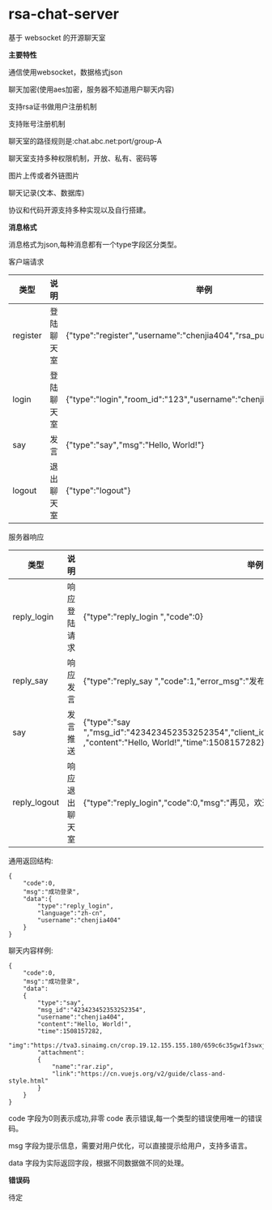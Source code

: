 # rsa-chat-server
基于 websocket 的开源聊天室

**主要特性**

通信使用websocket，数据格式json

聊天加密(使用aes加密，服务器不知道用户聊天内容)

支持rsa证书做用户注册机制

支持账号注册机制

聊天室的路径规则是:chat.abc.net:port/group-A

聊天室支持多种权限机制，开放、私有、密码等

图片上传或者外链图片

聊天记录(文本、数据库)

协议和代码开源支持多种实现以及自行搭建。

**消息格式**

消息格式为json,每种消息都有一个type字段区分类型。

客户端请求

| 类型 | 说明 | 举例 |
| --- | --- | --- |
| register | 登陆聊天室 | {"type":"register","username":"chenjia404","rsa_public_key":""} |
| login | 登陆聊天室 | {"type":"login","room_id":"123","username":"chenjia404","rsa_sign":""} |
| say | 发言 | {"type":"say","msg":"Hello, World!"} |
| logout | 退出聊天室 | {"type":"logout"} |

服务器响应

| 类型 | 说明 | 举例 |
| --- | --- | --- |
| reply_login | 响应登陆请求 | {"type":"reply_login ","code":0} |
| reply_say | 响应发言 | {"type":"reply_say ","code":1,"error_msg":"发布过于频繁"} |
| say | 发言推送 | {"type":"say ","msg_id":"423423452353252354","client_id":"0xi9090808","nickname":"chenjia404" ,"content":"Hello, World!","time":1508157282} |
| reply_logout | 响应退出聊天室 | {"type":"reply_login","code":0,"msg":"再见，欢迎下次再见～"} |

通用返回结构:
```
{
    "code":0,
    "msg":"成功登录",
    "data":{
        "type":"reply_login",
        "language":"zh-cn",
        "username":"chenjia404"
    }
}
```

聊天内容样例:
```
{
    "code":0,
    "msg":"成功登录",
    "data":
    {
        "type":"say",
        "msg_id":"423423452353252354",
        "username":"chenjia404",
        "content":"Hello, World!",
        "time":1508157282,
        "img":"https://tva3.sinaimg.cn/crop.19.12.155.155.180/659c6c35gw1f3swxjt6ooj2050050q30.jpg"
        "attachment":
        {
            "name":"rar.zip",
            "link":"https://cn.vuejs.org/v2/guide/class-and-style.html"
        }
    } 
}
```
code 字段为0则表示成功,非零 code 表示错误,每一个类型的错误使用唯一的错误码。

msg 字段为提示信息，需要对用户优化，可以直接提示给用户，支持多语言。

data 字段为实际返回字段，根据不同数据做不同的处理。

**错误码**

待定
